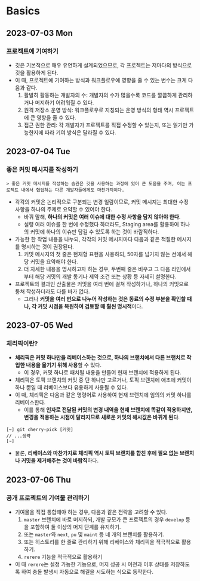 # Basics
## 2023-07-03 Mon
### 프로젝트에 기여하기
* 깃은 기본적으로 매우 유연하게 설계되었으므로, 각 프로젝트는 저마다의 방식으로 깃을 활용하게 된다.
* 이 때, 프로젝트에 기여하는 방식과 워크플로우에 영향을 줄 수 있는 변수는 크게 다음과 같다.
  1. 활발히 활동하는 개발자의 수: 개발자의 수가 많을수록 코드를 깔끔하게 관리하거나 머지하기 어려워질 수 있다.
  2. 원격 저장소 운영 방식: 워크플로우로 지칭되는 운영 방식의 형태 역시 프로젝트에 큰 영향을 줄 수 있다.
  3. 접근 권한 관리: 각 개발자가 프로젝트를 직접 수정할 수 있는지, 또는 읽기만 가능한지에 따라 기여 방식은 달라질 수 있다.

## 2023-07-04 Tue
### 좋은 커밋 메시지를 작성하기
```
> 좋은 커밋 메시지를 작성하는 습관은 깃을 사용하는 과정에 있어 큰 도움을 주며, 이는 프로젝트 내에서 협업하는 다른 개발자들에게도 마찬가지이다. 
```
* 각각의 커밋은 논리적으로 구분되는 변경 일람이므로, 커밋 메시지는 최대한 수정 사항을 하나의 주제로 요약할 수 있어야 한다.
  * 바꿔 말해, **하나의 커밋은 여러 이슈에 대한 수정 사항을 담지 않아야 한다**.
  * 설령 여러 이슈를 한 번에 수정했다 하더라도, Staging area를 활용하여 하나의 커밋에 하나의 이슈만 담길 수 있도록 하는 것이 바람직하다.
* 가능한 한 작업 내용을 나누되, 각각의 커밋 메시지마다 다음과 같은 적절한 메시지를 명시하는 것이 권장된다.
  1. 커밋 메시지의 첫 줄은 현재형 표현을 사용하되, 50자를 넘기지 않는 선에서 해당 커밋을 요약해야 한다.
  2. 더 자세한 내용을 명시하고자 하는 경우, 두번째 줄은 비우고 그 다음 라인에서부터 해당 커밋의 개발 동기나 제약 조건 또는 상황 등 자세히 설명한다.
* 프로젝트의 결과인 산출물은 커밋을 여러 번에 걸쳐 작성하거나, 하나의 커밋으로 퉁쳐 작성하더라도 다를 바가 없다.
  * 그러나 **커밋을 여러 번으로 나누어 작성하는 것은 동료의 수정 부분을 확인할 때나, 각 커밋 시점을 복원하여 검토할 때 훨씬 명시적**이다.

## 2023-07-05 Wed
### 체리픽이란?
* **체리픽은 커밋 하나만을 리베이스하는 것으로, 하나의 브랜치에서 다른 브랜치로 작업한 내용을 옮기기 위해 사용**할 수 있다.
  * 이 경우, 커밋 하나로 패치될 내용을 만들어 현재 브랜치에 적용하게 된다.
* 체리픽은 토픽 브랜치의 커밋 중 단 하나만 고르거나, 토픽 브랜치에 애초에 커밋이 하나 뿐일 때 리베이스보다 유용하게 사용될 수 있다.
* 이 때, 체리픽은 다음과 같은 명령어로 사용하여 현재 브랜치에 임의의 커밋 하나를 리베이스한다.
  * 이를 통해 **인자로 전달된 커밋의 변경 내역을 현재 브랜치에 똑같이 적용하지만, 변경을 적용하는 시점이 달라지므로 새로운 커밋의 해시값은 바뀌게 된다**.
```shell
[~] git cherry-pick [커밋]
// ...생략
[~]
```
* 물론, **리베이스와 마찬가지로 체리픽 역시 토픽 브랜치를 합친 후에 필요 없는 브랜치나 커밋을 제거해주는 것이 바람직**하다.

## 2023-07-06 Thu
### 공개 프로젝트의 기여물 관리하기
* 기여물을 직접 통합해야 하는 경우, 다음과 같은 전략을 고려할 수 있다.
  1. `master` 브랜치에 바로 머지하되, 개발 규모가 큰 프로젝트의 경우 `develop` 등을 포함하여 둘 이상의 머지 단계를 유지하기.
  2. 또는 `master`와 `next`, `pu` 및 `maint` 등 네 개의 브랜치를 활용하기.
  3. 또는 히스토리를 한 줄로 관리하기 위해 리베이스와 체리픽을 적극적으로 활용하기.
  4. `rerere` 기능을 적극적으로 활용하기
* 이 때 `rerere`는 설정 가능한 기능으로, 머지 성공 시 이전과 이후 상태를 저장하도록 하여 충돌 발생시 자동으로 해결을 시도하는 식으로 동작한다.